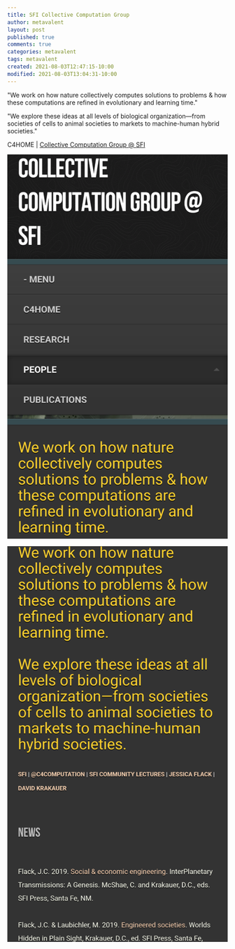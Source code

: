 ```yaml
---
title: SFI Collective Computation Group
author: metavalent
layout: post
published: true
comments: true
categories: metavalent
tags: metavalent
created: 2021-08-03T12:47:15-10:00
modified: 2021-08-03T13:04:31-10:00
---
```


"We work on how nature collectively computes solutions to problems & how these computations are refined in evolutionary and learning time."

"We explore these ideas at all levels of biological organization—from societies of cells to animal societies to markets to machine-human hybrid societies."

C4HOME | [Collective Computation Group @ SFI](http://c4.santafe.edu/)

[![image](/assets/images/image_picker64494101080857153.png)](http://c4.santafe.edu/)

[![image](/assets/images/image_picker6252564109766000346.png)](http://c4.santafe.edu/)
